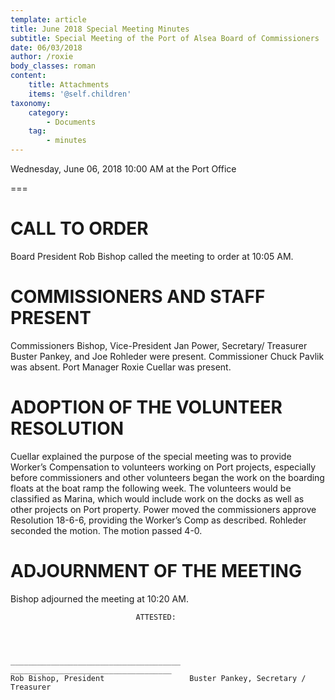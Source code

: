 ```yaml
---
template: article
title: June 2018 Special Meeting Minutes
subtitle: Special Meeting of the Port of Alsea Board of Commissioners
date: 06/03/2018
author: /roxie
body_classes: roman
content:
    title: Attachments
    items: '@self.children'
taxonomy:
    category: 
        - Documents
    tag: 
        - minutes
---
```


Wednesday, June 06, 2018 10:00 AM at the Port Office

===


# CALL TO ORDER

Board President Rob Bishop called the meeting to order at 10:05 AM.

# COMMISSIONERS AND STAFF PRESENT

Commissioners Bishop, Vice-President Jan Power, Secretary/ Treasurer Buster Pankey, and Joe Rohleder were present.  Commissioner Chuck Pavlik was absent.  Port Manager Roxie Cuellar was present.

# ADOPTION OF THE VOLUNTEER RESOLUTION

Cuellar explained the purpose of the special meeting was to provide Worker’s Compensation to volunteers working on Port projects, especially before commissioners and other volunteers began the work on the boarding floats at the boat ramp the following week.  The volunteers would be classified as Marina, which would include work on the docks as well as other projects on Port property.  Power moved the commissioners approve Resolution 18-6-6, providing the Worker’s Comp as described.  Rohleder seconded the motion.  The motion passed 4-0.

# ADJOURNMENT OF THE MEETING

Bishop adjourned the meeting at 10:20 AM.





								ATTESTED:




    ______________________________________	____________________________________
    Rob Bishop, President					Buster Pankey, Secretary / Treasurer

